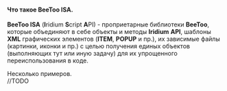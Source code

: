 #### Что такое BeeToo ISA.

**BeeToo ISA** \(**I**ridium **S**cript **A**PI\) - проприетарные библиотеки **BeeToo**, которые объединяют в себе объекты и методы **Iridium** **API**, шаблоны **XML** графических элементов \(**ITEM**, **POPUP** и пр.\), их зависимые файлы \(картинки, иконки и пр.\) с целью получения единых объектов \(выполняющих тут или иную задачу\) для их упрощенного переиспользования в коде.

Несколько примеров.  
//TODO

